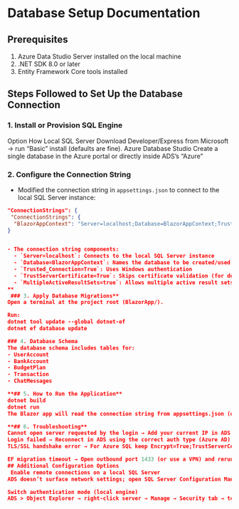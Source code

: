 # Database Setup Documentation

## Prerequisites
1. Azure Data Studio Server installed on the local machine
2. .NET SDK 8.0 or later
3. Entity Framework Core tools installed

## Steps Followed to Set Up the Database Connection

### 1. Install or Provision SQL Engine
Option	How
Local SQL Server	Download Developer/Express from Microsoft → run “Basic” install (defaults are fine).
Azure Database Studio	Create a single database in the Azure portal or directly inside ADS’s “Azure” 

### 2. Configure the Connection String
- Modified the connection string in `appsettings.json` to connect to the local SQL Server instance:
```json
"ConnectionStrings": {
 "ConnectionStrings": {
  "BlazorAppContext": "Server=localhost;Database=BlazorAppContext;Trusted_Connection=True;TrustServerCertificate=True;MultipleActiveResultSets=true"
}


- The connection string components:
  - `Server=localhost`: Connects to the local SQL Server instance
  - `Database=BlazorAppContext`: Names the database to be created/used
  - `Trusted_Connection=True`: Uses Windows authentication
  - `TrustServerCertificate=True`: Skips certificate validation (for development)
  - `MultipleActiveResultSets=true`: Allows multiple active result sets
**
 ### 3. Apply Database Migrations**
Open a terminal at the project root (BlazorApp/).

Run:
dotnet tool update --global dotnet-ef   
dotnet ef database update       

### 4. Database Schema
The database schema includes tables for:
- UserAccount
- BankAccount
- BudgetPlan
- Transaction
- ChatMessages

**## 5. How to Run the Application**
dotnet build     
dotnet run
The Blazor app will read the connection string from appsettings.json (overridden by appsettings.Development.json or environment variables if present) and connect automatically.

**## 6. Troubleshooting**
Cannot open server requested by the login → Add your current IP in ADS: Azure tab → Server → Firewall rules.
Login failed → Reconnect in ADS using the correct auth type (Azure AD).
TLS/SSL handshake error → For Azure SQL keep Encrypt=True;TrustServerCertificate=False; for local dev set TrustServerCertificate=True.

EF migration timeout → Open outbound port 1433 (or use a VPN) and rerun dotnet ef database update.
## Additional Configuration Options
 Enable remote connections on a local SQL Server
ADS doesn’t surface network settings; open SQL Server Configuration Manager (still required) → SQL Server Network Configuration → enable TCP/IP → restart the service.

Switch authentication mode (local engine)
ADS > Object Explorer → right-click server → Manage → Security tab → toggle between Windows Only and Mixed Mode.
